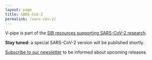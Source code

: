 ```yaml
---
layout: page
title: SARS-CoV-2
permalink: /sars-cov-2/
---
```


V-pipe is part of the [SIB resources supporting SARS-CoV-2 research](https://www.sib.swiss/about-sib/news/10660-sib-resources-supporting-sars-cov-2-research).

**Stay tuned:** a special SARS-CoV-2 version will be published shortly.

[Subscribe to our newsletter](https://sympa.ethz.ch/sympa/subscribe/v-pipe-users) to be informed about upcoming releases.

